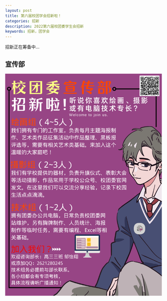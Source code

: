 ```yaml
---
layout: post
title: 第六届校团学会招新啦！
categories: 招新
description: 2022第六届校团委学生会招新
keywords: 招新，团学会
---
```

招新正在筹备中...
## 宣传部
![宣传部](/images/posts/2022-08-29-2022newmembers/xcb.png)